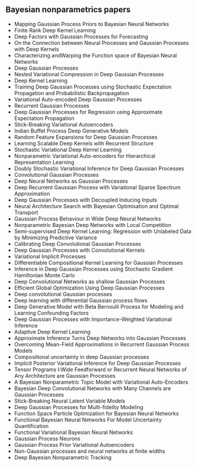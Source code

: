 <h2> Bayesian nonparametrics papers </h2>

<ul>

 <li><a target="_blank" href="https://github.com/manjunath5496/Bayesian-nonparametrics-papers/blob/master/bay(1).pdf" style="text-decoration:none;">Mapping Gaussian Process Priors to Bayesian Neural Networks</a></li>


 <li><a target="_blank" href="https://github.com/manjunath5496/Bayesian-nonparametrics-papers/blob/master/bay(2).pdf" style="text-decoration:none;">Finite Rank Deep Kernel Learning</a></li>

<li><a target="_blank" href="https://github.com/manjunath5496/Bayesian-nonparametrics-papers/blob/master/bay(3).pdf" style="text-decoration:none;">Deep Factors with Gaussian Processes for Forecasting</a></li>
 <li><a target="_blank" href="https://github.com/manjunath5496/Bayesian-nonparametrics-papers/blob/master/bay(4).pdf" style="text-decoration:none;">On the Connection between Neural Processes and Gaussian Processes with Deep Kernels</a></li>                              
<li><a target="_blank" href="https://github.com/manjunath5496/Bayesian-nonparametrics-papers/blob/master/bay(5).pdf" style="text-decoration:none;">Characterizing andWarping the Function space of Bayesian Neural Networks</a></li>
<li><a target="_blank" href="https://github.com/manjunath5496/Bayesian-nonparametrics-papers/blob/master/bay(6).pdf" style="text-decoration:none;">Deep Gaussian Processes</a></li>
 <li><a target="_blank" href="https://github.com/manjunath5496/Bayesian-nonparametrics-papers/blob/master/bay(7).pdf" style="text-decoration:none;">Nested Variational Compression in Deep Gaussian Processes</a></li>

 <li><a target="_blank" href="https://github.com/manjunath5496/Bayesian-nonparametrics-papers/blob/master/bay(8).pdf" style="text-decoration:none;"> Deep Kernel Learning</a></li>
   <li><a target="_blank" href="https://github.com/manjunath5496/Bayesian-nonparametrics-papers/blob/master/bay(9).pdf" style="text-decoration:none;">
Training Deep Gaussian Processes using Stochastic Expectation Propagation and Probabilistic Backpropagation </a></li>
  
   
 <li><a target="_blank" href="https://github.com/manjunath5496/Bayesian-nonparametrics-papers/blob/master/bay(10).pdf" style="text-decoration:none;">Variational Auto-encoded Deep Gaussian Processes </a></li>                              
<li><a target="_blank" href="https://github.com/manjunath5496/Bayesian-nonparametrics-papers/blob/master/bay(11).pdf" style="text-decoration:none;">Recurrent Gaussian Processes</a></li>
<li><a target="_blank" href="https://github.com/manjunath5496/Bayesian-nonparametrics-papers/blob/master/bay(12).pdf" style="text-decoration:none;">Deep Gaussian Processes for Regression using Approximate Expectation Propagation</a></li>
<li><a target="_blank" href="https://github.com/manjunath5496/Bayesian-nonparametrics-papers/blob/master/bay(13).pdf" style="text-decoration:none;">Stick-Breaking Variational Autoencoders</a></li>

<li><a target="_blank" href="https://github.com/manjunath5496/Bayesian-nonparametrics-papers/blob/master/bay(14).pdf" style="text-decoration:none;">Indian Buffet Process Deep Generative Models</a></li>
                              
<li><a target="_blank" href="https://github.com/manjunath5496/Bayesian-nonparametrics-papers/blob/master/bay(15).pdf" style="text-decoration:none;">Random Feature Expansions for Deep Gaussian Processes</a></li>

<li><a target="_blank" href="https://github.com/manjunath5496/Bayesian-nonparametrics-papers/blob/master/bay(16).pdf" style="text-decoration:none;">Learning Scalable Deep Kernels with Recurrent Structure</a></li>

  <li><a target="_blank" href="https://github.com/manjunath5496/Bayesian-nonparametrics-papers/blob/master/bay(17).pdf" style="text-decoration:none;">Stochastic Variational Deep Kernel Learning</a></li>   
  
<li><a target="_blank" href="https://github.com/manjunath5496/Bayesian-nonparametrics-papers/blob/master/bay(18).pdf" style="text-decoration:none;">Nonparametric Variational Auto-encoders for Hierarchical Representation Learning</a></li> 

  
<li><a target="_blank" href="https://github.com/manjunath5496/Bayesian-nonparametrics-papers/blob/master/bay(19).pdf" style="text-decoration:none;">Doubly Stochastic Variational Inference for Deep Gaussian Processes</a></li> 

<li><a target="_blank" href="https://github.com/manjunath5496/Bayesian-nonparametrics-papers/blob/master/bay(20).pdf" style="text-decoration:none;">Convolutional Gaussian Processes</a></li>

<li><a target="_blank" href="https://github.com/manjunath5496/Bayesian-nonparametrics-papers/blob/master/bay(21).pdf" style="text-decoration:none;">Deep Neural Networks as Gaussian Processes</a></li>
<li><a target="_blank" href="https://github.com/manjunath5496/Bayesian-nonparametrics-papers/blob/master/bay(22).pdf" style="text-decoration:none;">Deep Recurrent Gaussian Process with Variational Sparse Spectrum Approximation</a></li> 
 <li><a target="_blank" href="https://github.com/manjunath5496/Bayesian-nonparametrics-papers/blob/master/bay(23).pdf" style="text-decoration:none;">Deep Gaussian Processes with
Decoupled Inducing Inputs</a></li> 
 

   <li><a target="_blank" href="https://github.com/manjunath5496/Bayesian-nonparametrics-papers/blob/master/bay(24).pdf" style="text-decoration:none;">Neural Architecture Search
with Bayesian Optimisation and Optimal Transport</a></li>
 
   <li><a target="_blank" href="https://github.com/manjunath5496/Bayesian-nonparametrics-papers/blob/master/bay(25).pdf" style="text-decoration:none;">Gaussian Process Behaviour in Wide Deep Neural Networks</a></li>                              
 <li><a target="_blank" href="https://github.com/manjunath5496/Bayesian-nonparametrics-papers/blob/master/bay(26).pdf" style="text-decoration:none;">Nonparametric Bayesian Deep Networks with Local Competition</a></li>
 <li><a target="_blank" href="https://github.com/manjunath5496/Bayesian-nonparametrics-papers/blob/master/bay(27).pdf" style="text-decoration:none;">Semi-supervised Deep Kernel Learning: Regression with Unlabeled Data by Minimizing Predictive Variance</a></li>
   
 
   <li><a target="_blank" href="https://github.com/manjunath5496/Bayesian-nonparametrics-papers/blob/master/bay(28).pdf" style="text-decoration:none;">Calibrating Deep Convolutional Gaussian Processes</a></li>
 
   <li><a target="_blank" href="https://github.com/manjunath5496/Bayesian-nonparametrics-papers/blob/master/bay(29).pdf" style="text-decoration:none;">Deep Gaussian Processes with Convolutional Kernels</a></li>                              

  <li><a target="_blank" href="https://github.com/manjunath5496/Bayesian-nonparametrics-papers/blob/master/bay(30).pdf" style="text-decoration:none;">Variational Implicit Processes</a></li>
 
   <li><a target="_blank" href="https://github.com/manjunath5496/Bayesian-nonparametrics-papers/blob/master/bay(31).pdf" style="text-decoration:none;">Differentiable Compositional Kernel Learning for Gaussian Processes</a></li> 
    <li><a target="_blank" href="https://github.com/manjunath5496/Bayesian-nonparametrics-papers/blob/master/bay(32).pdf" style="text-decoration:none;">Inference in Deep Gaussian Processes using Stochastic Gradient Hamiltonian Monte Carlo</a></li> 

   <li><a target="_blank" href="https://github.com/manjunath5496/Bayesian-nonparametrics-papers/blob/master/bay(33).pdf" style="text-decoration:none;">Deep Convolutional Networks as shallow Gaussian Processes</a></li>                              

  <li><a target="_blank" href="https://github.com/manjunath5496/Bayesian-nonparametrics-papers/blob/master/bay(34).pdf" style="text-decoration:none;">Efficient Global Optimization Using Deep Gaussian Processes</a></li> 
 
  <li><a target="_blank" href="https://github.com/manjunath5496/Bayesian-nonparametrics-papers/blob/master/bay(35).pdf" style="text-decoration:none;">Deep convolutional Gaussian processes</a></li> 

  <li><a target="_blank" href="https://github.com/manjunath5496/Bayesian-nonparametrics-papers/blob/master/bay(36).pdf" style="text-decoration:none;">Deep learning with differential Gaussian process flows</a></li> 
 
<li><a target="_blank" href="https://github.com/manjunath5496/Bayesian-nonparametrics-papers/blob/master/bay(37).pdf" style="text-decoration:none;">Deep Generative Model with Beta Bernoulli Process for Modeling and Learning Confounding Factors</a></li>
 <li><a target="_blank" href="https://github.com/manjunath5496/Bayesian-nonparametrics-papers/blob/master/bay(38).pdf" style="text-decoration:none;">Deep Gaussian Processes with Importance-Weighted Variational Inference</a></li>
<li><a target="_blank" href="https://github.com/manjunath5496/Bayesian-nonparametrics-papers/blob/master/bay(39).pdf" style="text-decoration:none;">Adaptive Deep Kernel Learning</a></li>
 <li><a target="_blank" href="https://github.com/manjunath5496/Bayesian-nonparametrics-papers/blob/master/bay(40).pdf" style="text-decoration:none;">Approximate Inference Turns Deep Networks into Gaussian Processes</a></li>                              
<li><a target="_blank" href="https://github.com/manjunath5496/Bayesian-nonparametrics-papers/blob/master/bay(41).pdf" style="text-decoration:none;">Overcoming Mean-Field Approximations in Recurrent Gaussian Process Models</a></li>
<li><a target="_blank" href="https://github.com/manjunath5496/Bayesian-nonparametrics-papers/blob/master/bay(42).pdf" style="text-decoration:none;">Compositional uncertainty in deep Gaussian processes</a></li>
 
  <li><a target="_blank" href="https://github.com/manjunath5496/Bayesian-nonparametrics-papers/blob/master/bay(43).pdf" style="text-decoration:none;">Implicit Posterior Variational Inference for Deep Gaussian Processes</a></li>
 <li><a target="_blank" href="https://github.com/manjunath5496/Bayesian-nonparametrics-papers/blob/master/bay(44).pdf" style="text-decoration:none;">Tensor Programs I:Wide Feedforward or Recurrent Neural Networks of Any Architecture are Gaussian Processes</a></li>
   <li><a target="_blank" href="https://github.com/manjunath5496/Bayesian-nonparametrics-papers/blob/master/bay(45).pdf" style="text-decoration:none;">A Bayesian Nonparametric Topic Model with Variational Auto-Encoders </a></li>  
   
<li><a target="_blank" href="https://github.com/manjunath5496/Bayesian-nonparametrics-papers/blob/master/bay(46).pdf" style="text-decoration:none;">Bayesian Deep Convolutional Networks with Many Channels are Gaussian Processes</a></li> 
                             
<li><a target="_blank" href="https://github.com/manjunath5496/Bayesian-nonparametrics-papers/blob/master/bay(47).pdf" style="text-decoration:none;">Stick-Breaking Neural Latent Variable Models</a></li>
<li><a target="_blank" href="https://github.com/manjunath5496/Bayesian-nonparametrics-papers/blob/master/bay(48).pdf" style="text-decoration:none;">Deep Gaussian Processes for Multi-fidelity Modeling</a></li>

<li><a target="_blank" href="https://github.com/manjunath5496/Bayesian-nonparametrics-papers/blob/master/bay(49).pdf" style="text-decoration:none;">Function Space Particle Optimization for Bayesian Neural Networks</a></li>
                              
<li><a target="_blank" href="https://github.com/manjunath5496/Bayesian-nonparametrics-papers/blob/master/bay(50).pdf" style="text-decoration:none;">Functional Bayesian Neural Networks For Model Uncertainty Quantification</a></li>
<li><a target="_blank" href="https://github.com/manjunath5496/Bayesian-nonparametrics-papers/blob/master/bay(51).pdf" style="text-decoration:none;">Functional Variational Bayesian Neural Networks</a></li>
<li><a target="_blank" href="https://github.com/manjunath5496/Bayesian-nonparametrics-papers/blob/master/bay(52).pdf" style="text-decoration:none;">Gaussian Process Neurons</a></li>

<li><a target="_blank" href="https://github.com/manjunath5496/Bayesian-nonparametrics-papers/blob/master/bay(53).pdf" style="text-decoration:none;">Gaussian Process Prior Variational Autoencoders </a></li>
 
<li><a target="_blank" href="https://github.com/manjunath5496/Bayesian-nonparametrics-papers/blob/master/bay(54).pdf" style="text-decoration:none;">Non-Gaussian processes and neural networks at finite widths</a></li>

<li><a target="_blank" href="https://github.com/manjunath5496/Bayesian-nonparametrics-papers/blob/master/bay(55).pdf" style="text-decoration:none;">Deep Bayesian Nonparametric Tracking</a></li>
 
 </ul>
